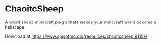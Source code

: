 # ChaoitcSheep
A weird sheep minecraft plugin thats makes your minecraft world become a hellscape.

Download at https://www.spigotmc.org/resources/chaoticsheep.91159/
